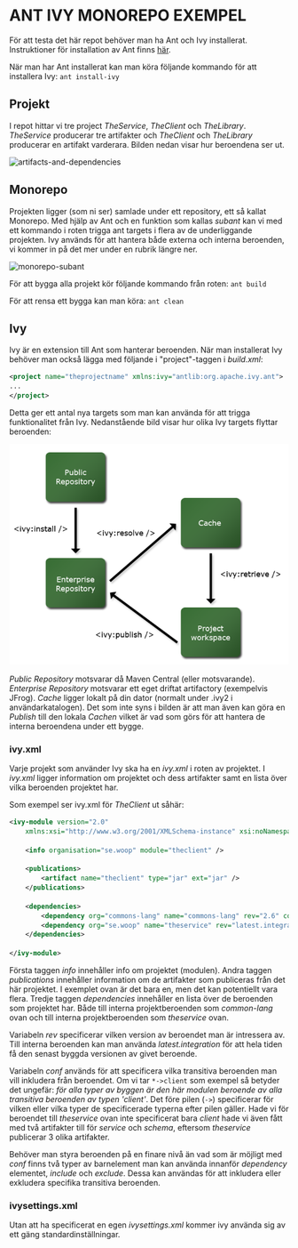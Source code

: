 # ANT IVY MONOREPO EXEMPEL

För att testa det här repot behöver man ha Ant och Ivy installerat. Instruktioner för installation av Ant finns [här](https://ant.apache.org/manual/install.html).

När man har Ant installerat kan man köra följande kommando för att installera Ivy:
```ant install-ivy```

## Projekt

I repot hittar vi tre project *TheService*, *TheClient* och *TheLibrary*. *TheService* producerar tre artifakter och *TheClient* och *TheLibrary* producerar en artifakt varderara. Bilden nedan visar hur  beroendena ser ut.

![artifacts-and-dependencies](./docs/artifacts-and-dependencies.png) 

## Monorepo

Projekten ligger (som ni ser) samlade under ett repository, ett så kallat Monorepo. Med hjälp av Ant och en funktion som kallas *subant* kan vi med ett kommando i roten trigga ant targets i flera av de underliggande projekten. Ivy används för att hantera både externa och interna beroenden, vi kommer in på det mer under en rubrik längre ner.

![monorepo-subant](./docs/monorepo-subant.png)

För att bygga alla projekt kör följande kommando från roten:
```ant build```

För att rensa ett bygga kan man köra:
```ant clean```

## Ivy

Ivy är en extension till Ant som hanterar beroenden. När man installerat Ivy behöver man också lägga med följande i "project"-taggen i *build.xml*:

```xml
<project name="theprojectname" xmlns:ivy="antlib:org.apache.ivy.ant">
...
</project>
```

Detta ger ett antal nya targets som man kan använda för att trigga funktionalitet från Ivy. Nedanstående bild visar hur olika Ivy targets flyttar beroenden:

![ivy-tasks](./docs/ivy-tasks.png) 

*Public Repository* motsvarar då Maven Central (eller motsvarande). *Enterprise Repository* motsvarar ett eget driftat artifactory (exempelvis JFrog). *Cache* ligger lokalt på din dator (normalt under .ivy2 i användarkatalogen). Det som inte syns i bilden är att man även kan göra en *Publish* till den lokala *Cachen* vilket är vad som görs för att hantera de interna beroendena under ett bygge. 

### ivy.xml

Varje projekt som använder Ivy ska ha en *ivy.xml* i roten av projektet. I *ivy.xml* ligger information om projektet och dess artifakter samt en lista över vilka beroenden projektet har. 

Som exempel ser ivy.xml för *TheClient* ut såhär:

```xml
<ivy-module version="2.0"
    xmlns:xsi="http://www.w3.org/2001/XMLSchema-instance" xsi:noNamespaceSchemaLocation="http://ant.apache.org/ivy/schemas/ivy.xsd">

    <info organisation="se.woop" module="theclient" />

    <publications>
        <artifact name="theclient" type="jar" ext="jar" />
    </publications>

    <dependencies>
        <dependency org="commons-lang" name="commons-lang" rev="2.6" conf="*->default" />
        <dependency org="se.woop" name="theservice" rev="latest.integration" conf="*->client" />
    </dependencies>

</ivy-module>
```

Första taggen *info* innehåller info om projektet (modulen). Andra taggen *publications* innehåller information om de artifakter som publiceras från det här projektet. I exemplet ovan är det bara en, men det kan potentiellt vara flera. Tredje taggen *dependencies* innehåller en lista över de beroenden som projektet har. Både till interna projektberoenden som *common-lang* ovan och till interna projektberoenden som *theservice* ovan. 

Variabeln *rev* specificerar vilken version av beroendet man är intressera av. Till interna beroenden kan man använda *latest.integration* för att hela tiden få den senast byggda versionen av givet beroende.

Variabeln *conf* används för att specificera vilka transitiva beroenden man vill inkludera från beroendet. Om vi tar `*->client` som exempel så betyder det ungefär: *för alla typer av byggen är den här modulen beroende av alla transitiva beroenden av typen 'client'*. Det före pilen (`->`) specificerar för vilken eller vilka typer de specificerade typerna efter pilen gäller. Hade vi för beroendet till *theservice* ovan inte specificerat bara *client* hade vi även fått med två artifakter till för *service* och *schema*, eftersom *theservice* publicerar 3 olika artifakter.

Behöver man styra beroenden på en finare nivå än vad som är möjligt med *conf* finns två typer av barnelement man kan använda innanför *dependency* elementet, *include* och *exclude*. Dessa kan användas för att inkludera eller exkludera specifika transitiva beroenden. 

### ivysettings.xml

Utan att ha specificerat en egen *ivysettings.xml* kommer ivy använda sig av ett gäng standardinställningar. 

